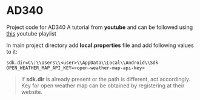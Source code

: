 # AD340
Project code for AD340
A tutorial from **youtube** and can be followed using [this](https://www.youtube.com/playlist?list=PLEPZdzLLJH94Jk_Jz-cTUXYFoObPBH7KB) youtube playlist

In main project directory add **local.properties** file and add following values to it:
```
sdk.dir=C\:\\Users\\<user>\\AppData\\Local\\Android\\Sdk
OPEN_WEATHER_MAP_API_KEY=<open-weather-map-api-key>
```
> If **sdk.dir** is already present or the path is different, act accordingly.
> Key for open weather map can be obtained by registering at their website.
